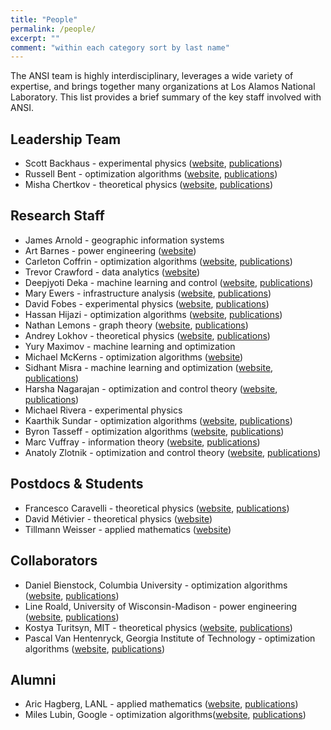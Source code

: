 ```yaml
---
title: "People"
permalink: /people/
excerpt: ""
comment: "within each category sort by last name"
---
```


The ANSI team is highly interdisciplinary, leverages a wide variety of expertise, and brings together many organizations at Los Alamos National Laboratory.  This list provides a brief summary of the key staff involved with ANSI.


## Leadership Team

* Scott Backhaus - experimental physics ([website](https://www.linkedin.com/in/scott-backhaus-6b0231141/), [publications](https://scholar.google.com/citations?user=j6kWzSEAAAAJ&hl=en))
* Russell Bent - optimization algorithms ([website](http://public.lanl.gov/rbent/), [publications](https://scholar.google.com/citations?user=DPvklMcAAAAJ&hl=en))
* Misha Chertkov - theoretical physics ([website](https://sites.google.com/site/mchertkov/), [publications](https://scholar.google.com/citations?user=k4UNBd4AAAAJ))


## Research Staff

* James Arnold - geographic information systems
* Art Barnes - power engineering ([website](http://pin3.io/))
* Carleton Coffrin - optimization algorithms ([website](http://www.coffrin.com/), [publications](https://scholar.google.com/citations?user=IEu32BQAAAAJ&hl=en))
* Trevor Crawford - data analytics ([website](https://www.linkedin.com/in/trevorcrawford/))
* Deepjyoti Deka - machine learning and control ([website](https://www.linkedin.com/in/deepjyoti-deka-8a44388/), [publications](https://scholar.google.com/citations?user=gv6Jmj0AAAAJ))
* Mary Ewers - infrastructure analysis ([website](https://www.linkedin.com/in/mary-ewers-72a684b/), [publications](https://scholar.google.com/citations?user=yBivdKsAAAAJ))
* David Fobes - experimental physics ([website](https://pseudocubic.com/), [publications](https://scholar.google.com/citations?user=84i8RjEAAAAJ))
* Hassan Hijazi - optimization algorithms ([website](https://www.linkedin.com/in/hassan-hijazi-56a6587/), [publications](https://scholar.google.com/citations?user=QelVlY0AAAAJ))
* Nathan Lemons - graph theory ([website](http://cnls.lanl.gov/External/people/Nathan_Lemons.php), [publications](https://scholar.google.com/citations?user=NdXVEzIAAAAJ))
* Andrey Lokhov - theoretical physics ([website](http://lptms.u-psud.fr/andrey-lokhov/), [publications](https://scholar.google.com/citations?user=RjM_Y3gAAAAJ))
* Yury Maximov - machine learning and optimization
* Michael McKerns - optimization algorithms ([website](https://mmckerns.github.io/))
* Sidhant Misra - machine learning and optimization ([website](https://www.linkedin.com/in/sidhant-misra-34301931/), [publications](https://scholar.google.com/citations?user=f-fUcoEAAAAJ))
* Harsha Nagarajan - optimization and control theory ([website](https://harshangrjn.github.io/), [publications](https://scholar.google.com/citations?user=mMQ8eowAAAAJ))
* Michael Rivera - experimental physics
* Kaarthik Sundar - optimization algorithms ([website](https://kaarthiksundar.github.io/), [publications](https://scholar.google.com/citations?user=jAAj8DAAAAAJ))
* Byron Tasseff - optimization algorithms ([website](http://tasseff.com/), [publications](https://scholar.google.com/citations?user=5zv1XkcAAAAJ))
* Marc Vuffray - information theory ([website](https://www.linkedin.com/in/marc-vuffray-6264067b/), [publications](https://scholar.google.com/citations?user=Z9Flw3IAAAAJ))
* Anatoly Zlotnik - optimization and control theory ([website](https://azlotnik.github.io/), [publications](https://scholar.google.com/citations?user=sufIhoUAAAAJ))


## Postdocs & Students

* Francesco Caravelli - theoretical physics ([website](https://sites.google.com/site/francescocaravelli/), [publications](https://scholar.google.com/citations?user=y0uoG2wAAAAJ))
* David Métivier - theoretical physics ([website](http://cnls.lanl.gov/~metivier/html/))
* Tillmann Weisser - applied mathematics ([website](https://homepages.laas.fr/tweisser/drupal/))

## Collaborators

* Daniel Bienstock, Columbia University - optimization algorithms ([website](http://www.columbia.edu/~dano/), [publications](https://scholar.google.com/citations?user=pbbFBNUAAAAJ))
* Line Roald, University of Wisconsin-Madison - power engineering ([website](https://directory.engr.wisc.edu/ece/Faculty/Roald_Line/), [publications](https://scholar.google.com/citations?user=Z-lh8_AAAAAJ))
* Kostya Turitsyn, MIT - theoretical physics ([website](http://www.mit.edu/~turitsyn/), [publications](https://scholar.google.com/citations?user=aia2DqUAAAAJ))
* Pascal Van Hentenryck, Georgia Institute of Technology - optimization algorithms ([website](http://pwp.gatech.edu/pascal-van-hentenryck/), [publications](https://scholar.google.com/citations?user=FTSZV7kAAAAJ))


## Alumni

* Aric Hagberg, LANL - applied mathematics ([website](https://aric.hagberg.org/), [publications](https://scholar.google.com/citations?user=ug4QQn8AAAAJ))
* Miles Lubin, Google - optimization algorithms([website](https://mlubin.github.io/), [publications](https://scholar.google.com/citations?user=jCoWyqUAAAAJ))

